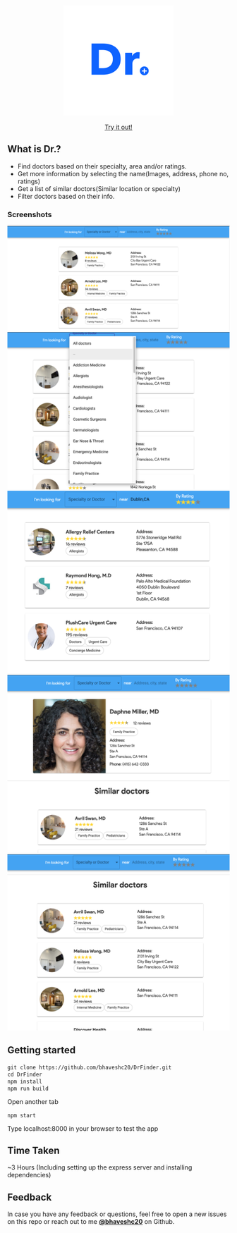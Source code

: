 <p align="center">
<a href="https://github.com/bhaveshc20/DrFinder/">
<img alt="daug" src="https://github.com/bhaveshc20/DrFinder/blob/master/dr-logo.png" width="250">
</a>
</p>

<p align="center">
<a href="https://warm-woodland-80978.herokuapp.com/">Try it out!</a>
</p>


## What is Dr.?

- Find doctors based on their specialty, area and/or ratings.
- Get more information by selecting the name(Images, address, phone no, ratings)
- Get a list of similar doctors(Similar location or specialty)
- Filter doctors based on their info.

### Screenshots

<div style={{display: flex; flex-direction: row}}>
<img src="screenshots/1.png" />
<img src="screenshots/2.png" />
<img src="screenshots/3.png" />
<img src="screenshots/4.png" />
<img src="screenshots/5.png" />
</div>

## Getting started

```
git clone https://github.com/bhaveshc20/DrFinder.git
cd DrFinder
npm install
npm run build
```

Open another tab

```
npm start
```

<p>Type localhost:8000 in your browser to test the app</p>


## Time Taken

<p>~3 Hours (Including setting up the express server and installing dependencies)

## Feedback

In case you have any feedback or questions, feel free to open a new issues on this repo or reach out to me [**@bhaveshc20**](https://github.com/bhaveshc20) on Github.